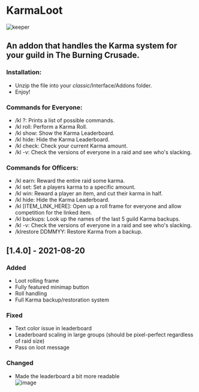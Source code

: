 # KarmaLoot
![keeper](https://user-images.githubusercontent.com/14336807/130196099-a1a03479-b2b6-4baf-aad1-60528bde95a3.png)<br>
## An addon that handles the Karma system for your guild in The Burning Crusade.

### Installation:<br>
* Unzip the file into your _classic_/Interface/Addons folder.<br>
* Enjoy!<br>

### Commands for Everyone:<br>
* /kl ?: Prints a list of possible commands.<br>
* /kl roll: Perform a Karma Roll.<br>
* /kl show: Show the Karma Leaderboard.<br>
* /kl hide: Hide the Karma Leaderboard.<br>
* /kl check: Check your current Karma amount.<br>
* /kl -v: Check the versions of everyone in a raid and see who's slacking.<br>

### Commands for Officers:<br>
* /kl earn: Reward the entire raid some karma.<br>
* /kl set: Set a players karma to a specific amount.<br>
* /kl win: Reward a player an item, and cut their karma in half.<br>
* /kl hide: Hide the Karma Leaderboard.<br>
* /kl [ITEM_LINK_HERE]: Open up a roll frame for everyone and allow competition for the linked item.<br>
* /kl backups: Look up the names of the last 5 guild Karma backups.<br>
* /kl -v: Check the versions of everyone in a raid and see who's slacking.<br>
* /klrestore DDMMYY: Restore Karma from a backup.

## [1.4.0] - 2021-08-20
 
### Added
* Loot rolling frame
* Fully featured minimap button
* Roll handling
* Full Karma backup/restoration system

### Fixed
* Text color issue in leaderboard
* Leaderboard scaling in large groups (should be pixel-perfect regardless of raid size)
* Pass on loot message

### Changed
* Made the leaderboard a bit more readable<br>
![image](https://user-images.githubusercontent.com/14336807/130198715-a6c751af-40a3-4f0b-9f66-5e8ff836db29.png)
